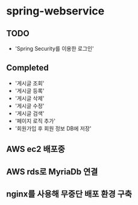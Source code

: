 # spring-webservice

## TODO

- 'Spring Security를 이용한 로그인'

## Completed

- '게시글 조회'
- '게시글 등록'
- '게시글 삭제'
- '게시글 수정'
- '게시글 검색'
- '페이지 로직 추가'
- '회원가입 후 회원 정보 DB에 저장'

## AWS ec2 배포중

## AWS rds로 MyriaDb 연결

## nginx를 사용해 무중단 배포 환경 구축


